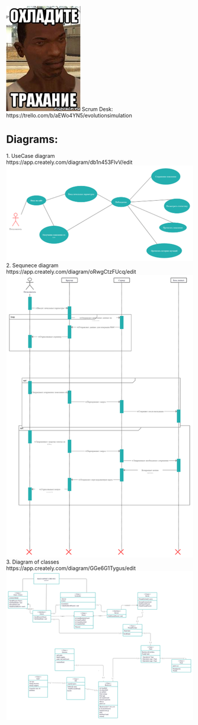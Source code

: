 <img src="/information/cj.jpeg">
Scrum Desk: https://trello.com/b/aEWo4YN5/evolutionsimulation <br>
<h1>Diagrams:</h1>
1. UseCase diagram<br>
  https://app.creately.com/diagram/db1n453FlvV/edit <br>
  <img src="/information/UseCaseDiagram.png"><br>
2. Sequnece diagram<br>
  https://app.creately.com/diagram/oRwgCtzFUcq/edit <br>
  <img src="/information/SequenceDiagram.png"><br>
3. Diagram of classes<br>
  https://app.creately.com/diagram/GGe6G1Tygus/edit <br>
  <img src="/information/ClassDiagram.png"><br>
 
